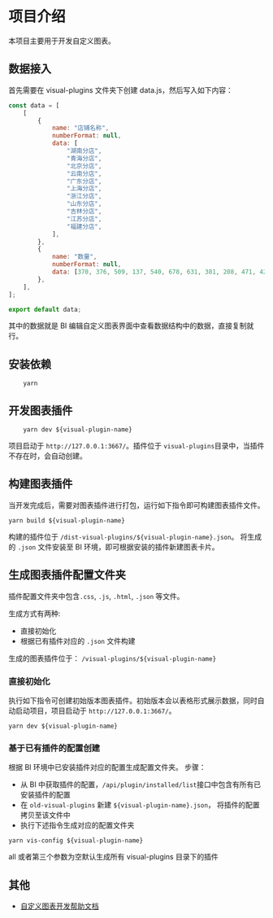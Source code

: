 # 项目介绍

本项目主要用于开发自定义图表。

## 数据接入

首先需要在 visual-plugins 文件夹下创建 data.js，然后写入如下内容：

```js
const data = [
    [
        {
            name: "店铺名称",
            numberFormat: null,
            data: [
                "湖南分店",
                "青海分店",
                "北京分店",
                "云南分店",
                "广东分店",
                "上海分店",
                "浙江分店",
                "山东分店",
                "吉林分店",
                "江苏分店",
                "福建分店",
            ],
        },
        {
            name: "数量",
            numberFormat: null,
            data: [370, 376, 509, 137, 540, 678, 631, 381, 208, 471, 423],
        },
    ],
];

export default data;
```

其中的数据就是 BI 编辑自定义图表界面中查看数据结构中的数据，直接复制就行。

## 安装依赖

```nodejs
    yarn
```

## 开发图表插件

```nodejs
    yarn dev ${visual-plugin-name}
```

项目启动于 `http://127.0.0.1:3667/`。插件位于 `visual-plugins`目录中，当插件不存在时，会自动创建。

## 构建图表插件

当开发完成后，需要对图表插件进行打包，运行如下指令即可构建图表插件文件。

```nodejs
yarn build ${visual-plugin-name}
```

构建的插件位于 `/dist-visual-plugins/${visual-plugin-name}.json`。
将生成的 `.json` 文件安装至 BI 环境，即可根据安装的插件新建图表卡片。

## 生成图表插件配置文件夹

插件配置文件夹中包含`.css`, `.js`, `.html`, `.json` 等文件。

生成方式有两种:

-   直接初始化
-   根据已有插件对应的 `.json` 文件构建

生成的图表插件位于： `/visual-plugins/${visual-plugin-name}`

### 直接初始化

执行如下指令可创建初始版本图表插件。初始版本会以表格形式展示数据，同时自动启动项目，项目启动于 `http://127.0.0.1:3667/`。

```nodejs
yarn dev ${visual-plugin-name}
```

### 基于已有插件的配置创建

根据 BI 环境中已安装插件对应的配置生成配置文件夹。
步骤：

-   从 BI 中获取插件的配置，`/api/plugin/installed/list`接口中包含有所有已安装插件的配置
-   在 `old-visual-plugins` 新建 `${visual-plugin-name}.json`， 将插件的配置拷贝至该文件中
-   执行下述指令生成对应的配置文件夹

```nodejs
yarn vis-config ${visual-plugin-name}
```

all 或者第三个参数为空默认生成所有 visual-plugins 目录下的插件

## 其他

-   [自定义图表开发帮助文档](https://docs.guandata.com/?g=Doc&m=Article&a=index&id=1&aid=428610763133812736)
